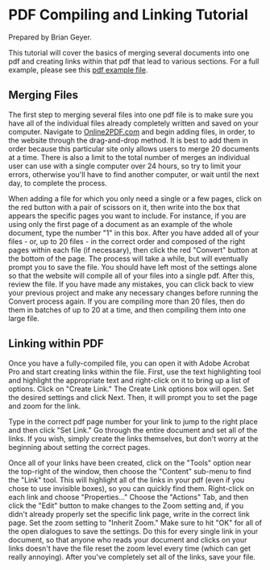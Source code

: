 # PDF Compiling and Linking Tutorial
Prepared by Brian Geyer.

This tutorial will cover the basics of merging several documents into one pdf and creating links within that pdf that lead to various sections. For a full example, please see this [pdf example file](wp-content/uploads/2016/04/Louie-example-pdf-linked.pdf). 

## Merging Files

The first step to merging several files into one pdf file is to make sure you have all of the individual files already completely written and saved on your computer. Navigate to [Online2PDF.com](http://online2pdf.com/) and begin adding files, in order, to the website through the drag-and-drop method. It is best to add them in order because this particular site only allows users to merge 20 documents at a time. There is also a limit to the total number of merges an individual user can use with a single computer over 24 hours, so try to limit your errors, otherwise you'll have to find another computer, or wait until the next day, to complete the process. 

When adding a file for which you only need a single or a few pages, click on the red button with a pair of scissors on it, then write into the box that appears the specific pages you want to include. For instance, if you are using only the first page of a document as an example of the whole document, type the number "1" in this box. After you have added all of your files - or, up to 20 files - in the correct order and composed of the right pages within each file (if necessary), then click the red "Convert" button at the bottom of the page. The process will take a while, but will eventually prompt you to save the file. You should have left most of the settings alone so that the website will compile all of your files into a single pdf. After this, review the file. If you have made any mistakes, you can click back to view your previous project and make any necessary changes before running the Convert process again. If you are compiling more than 20 files, then do them in batches of up to 20 at a time, and then compiling them into one large file. 

## Linking within PDF

Once you have a fully-compiled file, you can open it with Adobe Acrobat Pro and start creating links within the file. First, use the text highlighting tool and highlight the appropriate text and right-click on it to bring up a list of options. Click on "Create Link." The Create Link options box will open. Set the desired settings and click Next. Then, it will prompt you to set the page and zoom for the link. 

Type in the correct pdf page number for your link to jump to the right place and then click "Set Link." Go through the entire document and set all of the links. If you wish, simply create the links themselves, but don't worry at the beginning about setting the correct pages. 

Once all of your links have been created, click on the "Tools" option near the top-right of the window, then choose the "Content" sub-menu to find the "Link" tool. This will highlight all of the links in your pdf (even if you chose to use invisible boxes), so you can quickly find them. Right-click on each link and choose "Properties..." Choose the "Actions" Tab, and then click the "Edit" button to make changes to the Zoom setting and, if you didn't already properly set the specific link page, write in the correct link page. Set the zoom setting to "Inherit Zoom." Make sure to hit "OK" for all of the open dialogues to save the settings. Do this for every single link in your document, so that anyone who reads your document and clicks on your links doesn't have the file reset the zoom level every time (which can get really annoying). After you've completely set all of the links, save your file.
